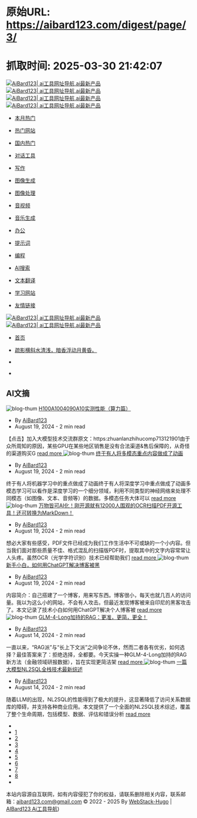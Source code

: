# 原始URL: https://aibard123.com/digest/page/3/

# 抓取时间: 2025-03-30 21:42:07

[ ![AiBard123| ai工具网址导航,ai最新产品](https://aibard123.com/assets/images/bt8-expand-light.png) ![AiBard123| ai工具网址导航,ai最新产品](https://aibard123.com/assets/images/bt8-expand-dark.png) ](https://aibard123.com/) [ ![AiBard123| ai工具网址导航,ai最新产品](https://aibard123.com/assets/images/bt.png) ![AiBard123| ai工具网址导航,ai最新产品](https://aibard123.com/assets/images/bt.png) ](https://aibard123.com/)
  * [ 本月热门 ](https://aibard123.com/#00834a9dd147b04c5d53d4368cdb0b57)
  * [ 热门网站 ](https://aibard123.com/#db0311e7ecfedd24d157f0ceb4a0897f)
  * [ 国内热门 ](https://aibard123.com/#21b5cbb2c769010fec3ce029a5f8a4a3)
  * [ 对话工具 ](https://aibard123.com/#8310718935e8ec25ce0350de01e3f7dc)
  * [ 写作 ](https://aibard123.com/#d58e850d9115797306c2edf61ac6ddd8)
  * [ 图像生成 ](https://aibard123.com/#2a7418a5f8f1ca4e054364a9300657df)
  * [ 图像处理 ](https://aibard123.com/#7808a68ee1b34dab43011429a12de19e)
  * [ 音视频 ](https://aibard123.com/#6729afc51f5ac49a828812fa0eb0c82f)
  * [ 音乐生成 ](https://aibard123.com/#e5ce844860451fff3faf3d8f8894971d)
  * [ 办公 ](https://aibard123.com/#db53804b7d726967c58fcc8c9ca03d27)
  * [ 提示词 ](https://aibard123.com/#47b7af9547e034d28fe6f6d439968ac8)
  * [ 编程 ](https://aibard123.com/#41282bf95e43c64d579757573a03cdde)
  * [ AI搜索 ](https://aibard123.com/#fd71852fd52d5e18ef4f9a252f1eac58)
  * [ 文本翻译 ](https://aibard123.com/#81b1637fbe47625dbdf2094acd3b6683)
  * [ 学习网站 ](https://aibard123.com/#2e9ba3fa6e1ed0e9311b3e97f97f9a40)


  * [ 友情链接 ](https://aibard123.com/digest/page/3/#friendlink)


[ ![AiBard123| ai工具网址导航,ai最新产品](https://aibard123.com/assets/images/bt.png) ![AiBard123| ai工具网址导航,ai最新产品](https://aibard123.com/assets/images/bt.png) ](https://aibard123.com/digest/page/3/ "AiBard123| ai工具网址导航,ai最新产品")
  * [ 首页 ](https://aibard123.com/)


  * [疏影横斜水清浅，暗香浮动月黄昏。](https://aibard123.com/digest/page/3/)
  * [](javascript:)
  * [](javascript:)


## AI文摘
![blog-thum](https://api.allorigins.win/raw?url=https://mmbiz.qpic.cn/mmbiz_png/yXChImmskyibMFwMvggEODZmib2uZKcqx5gj2h4TT3TteUy4FtSfDZlrfKlgpd20DhCrQTphQialGVHjBja3AqjBw/640?wx_fmt=png&from=appmsg)
[ H100A1004090A10实测性能（算力篇） ](https://aibard123.com/digest/2024/0819/H100A1004090A10%E5%AE%9E%E6%B5%8B%E6%80%A7%E8%83%BD%E7%AE%97%E5%8A%9B%E7%AF%87/)
  * By [AiBard123](https://aibard123.com/about)
  * August 19, 2024 - 2 min read 


【点击】加入大模型技术交流群原文：https:zhuanlanzhihucomp713121901由于众所周知的原因，某些GPU在某些地区销售是没有合法渠道&售后保障的，从奇怪的渠道购买G 
[read more ](https://aibard123.com/digest/2024/0819/H100A1004090A10%E5%AE%9E%E6%B5%8B%E6%80%A7%E8%83%BD%E7%AE%97%E5%8A%9B%E7%AF%87/)
![blog-thum](https://api.allorigins.win/raw?url=https://mmbiz.qpic.cn/sz_mmbiz_gif/gWS53OdTR9TpliaVhow97bg9wjVibDZrxicLWwWL1fDygicCcq68h4LzN9RugE9VDXdqbsm0ddLqH9MSlYc8DEWAxw/640?wx_fmt=gif&from=appmsg)
[ 终于有人将多模态重点内容做成了动画 ](https://aibard123.com/digest/2024/0819/%E7%BB%88%E4%BA%8E%E6%9C%89%E4%BA%BA%E5%B0%86%E5%A4%9A%E6%A8%A1%E6%80%81%E9%87%8D%E7%82%B9%E5%86%85%E5%AE%B9%E5%81%9A%E6%88%90%E4%BA%86%E5%8A%A8%E7%94%BB/)
  * By [AiBard123](https://aibard123.com/about)
  * August 19, 2024 - 2 min read 


终于有人将机器学习中的重点做成了动画终于有人将深度学习中重点做成了动画多模态学习可以看作是深度学习的一个细分领域，利用不同类型的神经网络来处理不同模态（如图像、文本、音频等）的数据。多模态任务大体可以 
[read more ](https://aibard123.com/digest/2024/0819/%E7%BB%88%E4%BA%8E%E6%9C%89%E4%BA%BA%E5%B0%86%E5%A4%9A%E6%A8%A1%E6%80%81%E9%87%8D%E7%82%B9%E5%86%85%E5%AE%B9%E5%81%9A%E6%88%90%E4%BA%86%E5%8A%A8%E7%94%BB/)
![blog-thum](https://api.allorigins.win/raw?url=https://mmbiz.qpic.cn/mmbiz_gif/NjA8gwicXyeLogiaTtO5FxiaHKoG9PkNcf1b9jFAz19hLdZ7ypHBHJfhZ0Sic2UzkLLNrRjMxjvQcO4fHHJV4Zk9Ig/640?wx_fmt=gif)
[ 万物皆可AI化！刚开源就有12000人围观的OCR扫描PDF开源工具！还可转换为MarkDown！ ](https://aibard123.com/digest/2024/0819/%E4%B8%87%E7%89%A9%E7%9A%86%E5%8F%AFAI%E5%8C%96%E5%88%9A%E5%BC%80%E6%BA%90%E5%B0%B1%E6%9C%8912000%E4%BA%BA%E5%9B%B4%E8%A7%82%E7%9A%84OCR%E6%89%AB%E6%8F%8FPDF%E5%BC%80%E6%BA%90%E5%B7%A5%E5%85%B7%E8%BF%98%E5%8F%AF%E8%BD%AC%E6%8D%A2%E4%B8%BAMarkDown/)
  * By [AiBard123](https://aibard123.com/about)
  * August 19, 2024 - 2 min read 


想必大家有些感受，PDF文件已经成为我们工作生活中不可或缺的一个小内容。但当我们面对那些质量不佳、格式混乱的扫描版PDF时，提取其中的文字内容常常让人头疼。虽然OCR（光学字符识别）技术已经帮助我们 
[read more ](https://aibard123.com/digest/2024/0819/%E4%B8%87%E7%89%A9%E7%9A%86%E5%8F%AFAI%E5%8C%96%E5%88%9A%E5%BC%80%E6%BA%90%E5%B0%B1%E6%9C%8912000%E4%BA%BA%E5%9B%B4%E8%A7%82%E7%9A%84OCR%E6%89%AB%E6%8F%8FPDF%E5%BC%80%E6%BA%90%E5%B7%A5%E5%85%B7%E8%BF%98%E5%8F%AF%E8%BD%AC%E6%8D%A2%E4%B8%BAMarkDown/)
![blog-thum](https://api.allorigins.win/raw?url=https://mmbiz.qpic.cn/mmbiz_png/1kgfPWqvxYFy6ws7OWDWicdIibOnt31xWEnZfso6LJH9VYibx5EMf7GW62wAoh3Lhxibe7jKp4H93vd14icRu6joblA/640?wx_fmt=png&from=appmsg)
[ 新手小白，如何用ChatGPT解决博客被黑 ](https://aibard123.com/digest/2024/0819/%E6%96%B0%E6%89%8B%E5%B0%8F%E7%99%BD%E5%A6%82%E4%BD%95%E7%94%A8ChatGPT%E8%A7%A3%E5%86%B3%E5%8D%9A%E5%AE%A2%E8%A2%AB%E9%BB%91/)
  * By [AiBard123](https://aibard123.com/about)
  * August 19, 2024 - 2 min read 


内容简介：自己搭建了一个博客，用来写东西。博客很小，每天也就几百人的访问量。我以为这么小的网站，不会有人攻击。但最近发现博客被来自印尼的黑客攻击了。本文记录了技术小白如何用ChatGPT解决个人博客被 
[read more ](https://aibard123.com/digest/2024/0819/%E6%96%B0%E6%89%8B%E5%B0%8F%E7%99%BD%E5%A6%82%E4%BD%95%E7%94%A8ChatGPT%E8%A7%A3%E5%86%B3%E5%8D%9A%E5%AE%A2%E8%A2%AB%E9%BB%91/)
![blog-thum](https://api.allorigins.win/raw?url=https://mmbiz.qpic.cn/sz_mmbiz_png/AE74ia62XricGqicicX6xWFcVw9QaEPCUianffTDHfUIr7T5LppjXCKO3P48nPPoic2UwPJOxRPxWhe8AtWe4NwvwBtg/640?wx_fmt=png&from=appmsg)
[ GLM-4-Long加持的RAG：更准，更简，更全！ ](https://aibard123.com/digest/2024/0814/GLM-4-Long%E5%8A%A0%E6%8C%81%E7%9A%84RAG%E6%9B%B4%E5%87%86%E6%9B%B4%E7%AE%80%E6%9B%B4%E5%85%A8/)
  * By [AiBard123](https://aibard123.com/about)
  * August 14, 2024 - 2 min read 


一直以来，“RAG派”与“长上下文派”之间争论不休，然而二者各有优劣，如何选择？最佳答案来了：拒绝选择，全都要。今天实操一种GLM-4-Long加持的RAG新方法（金融领域研报数据），旨在实现更简洁架 
[read more ](https://aibard123.com/digest/2024/0814/GLM-4-Long%E5%8A%A0%E6%8C%81%E7%9A%84RAG%E6%9B%B4%E5%87%86%E6%9B%B4%E7%AE%80%E6%9B%B4%E5%85%A8/)
![blog-thum](https://api.allorigins.win/raw?url=https://mmbiz.qpic.cn/sz_mmbiz_png/AE74ia62XricG3YWyZYRwQt7vspkgcZ9aWuHULVqykeh5SiaicmUP1u31ZVRYUtnVRm4YMlAxvSEoYZrfrVZdGHgrQ/640?wx_fmt=png&from=appmsg)
[ 一篇大模型NL2SQL全栈技术最新综述 ](https://aibard123.com/digest/2024/0814/%E4%B8%80%E7%AF%87%E5%A4%A7%E6%A8%A1%E5%9E%8BNL2SQL%E5%85%A8%E6%A0%88%E6%8A%80%E6%9C%AF%E6%9C%80%E6%96%B0%E7%BB%BC%E8%BF%B0/)
  * By [AiBard123](https://aibard123.com/about)
  * August 14, 2024 - 2 min read 


随着LLM的出现，NL2SQL的性能得到了极大的提升，这显著降低了访问关系数据库的障碍，并支持各种商业应用。本文提供了一个全面的NL2SQL技术综述，覆盖了整个生命周期，包括模型、数据、评估和错误分析 
[read more ](https://aibard123.com/digest/2024/0814/%E4%B8%80%E7%AF%87%E5%A4%A7%E6%A8%A1%E5%9E%8BNL2SQL%E5%85%A8%E6%A0%88%E6%8A%80%E6%9C%AF%E6%9C%80%E6%96%B0%E7%BB%BC%E8%BF%B0/)
  * [ ](https://aibard123.com/digest/page/2/)
  * [1](https://aibard123.com/digest/)
  * [2](https://aibard123.com/digest/page/2/)
  * [3](https://aibard123.com/digest/page/3/)
  * [4](https://aibard123.com/digest/page/4/)
  * [5](https://aibard123.com/digest/page/5/)
  * [6](https://aibard123.com/digest/page/6/)
  * [7](https://aibard123.com/digest/page/7/)
  * [8](https://aibard123.com/digest/page/8/)
  * [ ](https://aibard123.com/digest/page/4/)


[ ](javascript:) [ ](javascript:) [ ](https://aibard123.com/about/) [ ](javascript:)
本站内容源自互联网，如有内容侵犯了你的权益，请联系删除相关内容，联系邮箱：aibard123.com@gmail.com © 2022 - 2025 By [WebStack-Hugo](https://github.com/shenweiyan/WebStack-Hugo) | [AIBard123 Ai工具导航](https://www.aibard123.com/))

